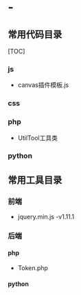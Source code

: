 # -
## 常用代码目录

[TOC]

### js
- canvas插件模板.js

### css

### php
- UtilTool工具类	

### python


## 常用工具目录

### 前端
- jquery.min.js -v1.11.1

### 后端
#### php
- Token.php


#### python
